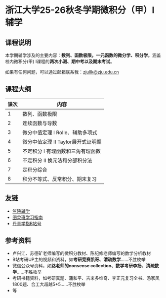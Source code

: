 # 浙江大学25-26秋冬学期微积分（甲）I辅学


## 课程说明

本学期辅学涉及的主要内容：**数列、函数极限，一元函数的微分学、积分学**。涵盖校内微积分(甲) I课程的**两次小测、期中考以及期末考试**。

如果有任何问题，可以通过邮箱联系我：zjullk@zju.edu.cn


## 课程大纲


|课次|内容|
|---|---|
|1| 数列、函数极限|   
|2| 连续函数与导数|
|3| 微分中值定理 I Rolle、辅助多项式|
|4| 微分中值定理 II Taylor展开式证明题|
|5| 不定积分 I 有理函数和三角有理函数|
|6| 不定积分 II 换元法和分部积分法|
|7| 定积分综合 |
|8| 积分不等式、反常积分、期末复习|

## 友链

- [竺院辅学](https://ckc-agc.bowling233.top/) 
- [图灵班学习指南](https://zju-turing.github.io/TuringCourses/)
- [丹青学指B站号](https://space.bilibili.com/389626435)

## 参考资料

- 卢兴江、苏德矿老师编写的微积分教材、陈纪修老师编写的数学分析教材
- B站考研UP主的视频和资料，如**考研竞赛凯哥、清疏数学**……不胜枚举
- 微信公众号资料，如**路老师的nonsense collection、数学考研李扬、清疏数学**……不胜枚举
- 考研书籍资料，如考研真题、蒲和平、吉米多维奇、李正元复习全书、汤家凤1800题、合工大超越5+5……不胜枚举
- 等

